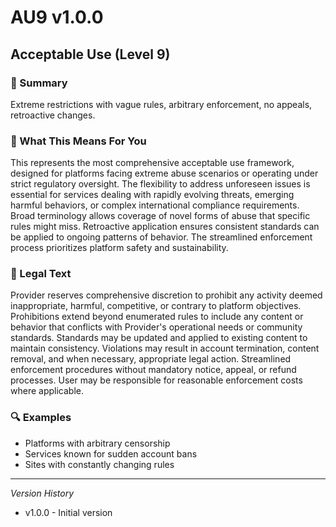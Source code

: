 # AU9 v1.0.0

## Acceptable Use (Level 9)

### 📌 Summary
Extreme restrictions with vague rules, arbitrary enforcement, no appeals, retroactive changes.

### 👤 What This Means For You
This represents the most comprehensive acceptable use framework, designed for platforms facing extreme abuse scenarios or operating under strict regulatory oversight. The flexibility to address unforeseen issues is essential for services dealing with rapidly evolving threats, emerging harmful behaviors, or complex international compliance requirements. Broad terminology allows coverage of novel forms of abuse that specific rules might miss. Retroactive application ensures consistent standards can be applied to ongoing patterns of behavior. The streamlined enforcement process prioritizes platform safety and sustainability.

### 📜 Legal Text
Provider reserves comprehensive discretion to prohibit any activity deemed inappropriate, harmful, competitive, or contrary to platform objectives. Prohibitions extend beyond enumerated rules to include any content or behavior that conflicts with Provider's operational needs or community standards. Standards may be updated and applied to existing content to maintain consistency. Violations may result in account termination, content removal, and when necessary, appropriate legal action. Streamlined enforcement procedures without mandatory notice, appeal, or refund processes. User may be responsible for reasonable enforcement costs where applicable.

### 🔍 Examples
- Platforms with arbitrary censorship
- Services known for sudden account bans
- Sites with constantly changing rules

---
*Version History*
- v1.0.0 - Initial version